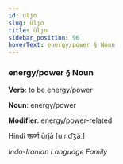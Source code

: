 ```yaml
---
id: ülȷo
slug: ülȷo
title: ülȷo
sidebar_position: 96
hoverText: energy/power § Noun
---
```


### energy/power § Noun

**Verb**: to be energy/power

**Noun**: energy/power

**Modifier**: energy/power-related

Hindi ऊर्जा ūrjā [uːɾ.d͡ʒäː]

*Indo-Iranian Language Family*